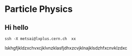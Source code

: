 # Particle Physics

## Hi hello

```text
ssh -X metsai@lxplus.cern.ch  xx
```

lskhgfjkldzxchvxcjklvnzklasfjdhxzcvjklnajklsdzhfxcnvklzdxc

